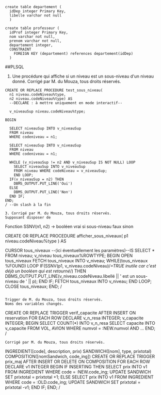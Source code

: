 ```
create table departement (
  idDep integer Primary Key,
  libelle varchar not null
  )

create table professeur (
  idProf integer Primary Key,
  nom varchar not null,
  prenom varchar not null,
  departement integer,
  CONSTRAINT
    FOREIGN KEY (departement) references departement(idDep)
  )
  ```

##PLSQL

1. Une procédure qui affiche si un niveau est un sous-niveau d'un niveau donné.
Corrigé par M. du Mouza, tous droits réservés.

```
CREATE OR REPLACE PROCEDURE test_sous_niveau(
  n1 niveau.codeNiveau%type,
  n2 niveau.codeNiveau%type) AS
  --DECLARE : à mettre uniquement en mode interactif--

  v_niveauSup niveau.codeNiveau%type;

BEGIN

  SELECT niveauSup INTO v_niveauSup
  FROM niveau
  WHERE codeniveau = n1;

  SELECT niveauSup INTO v_niveauSup
  FROM niveau
  WHERE codeniveau = n1;

  WHILE (v_niveauSup != n2 AND v_niveauSup IS NOT NULL) LOOP
    SELECT niveauSup INTO v_niveauSup
    FROM niveau WHERE codeNiveau = v_niveauSup;
    END LOOP;
  IF(v_niveauSup = n2) THEN
    DBMS_OUTPUT.PUT_LINE('Oui')
  ELSE
    DBMS_OUTPUT.PUT_LINE('Non')
  END IF;
END;
/ --Un slash à la fin

3. Corrigé par M. du Mouza, tous droits réservés.
Supposant disposer de

```
Fonction SSNV(n1, n2) → booléen
                        vrai si sous-niveau
                        faux sinon

CREATE OR REPLACE PROCEDURE afficher_sous_niveaux(
  p1 niveau.codeNiveau%type
  ) AS

  CURSOR tous_niveaux --(ici éventuellement les paramètres)--IS
   SELECT * FROM niveau;
  v_niveau tous_niveaux%ROWTYPE;
BEGIN
  OPEN tous_niveaux
  FETCH tous_niveaux INTO v_niveau;
  WHILE(tous_niveaux %FOUND) LOOP
    IF(SSNV(p1, v_niveau.codeNiveau)/*=TRUE inutile car c'est déjà un booléen qui est retourné*/) THEN
    DBMS_OUTPUT.PUT_LINE(v_niveau.codeNiveau.libellé || ' est un sous-niveau de ' || p);
    END IF;
    FETCH tous_niveaux INTO v_niveau;
  END LOOP;
  CLOSE tous_niveaux;
END;
/
```

Trigger de M. du Mouza, tous droits réservés.
Noms des variables changés.

```
CREATE OR REPLACE TRIGGER verif_capacite
AFTER INSERT ON reservation
FOR EACH ROW
DECLARE
  v_n_resa  INTEGER;
  v_capacite INTEGER;
 BEGIN
   SELECT COUNT(*) INTO v_n_resa
   SELECT capacite INTO v_capacite FROM VOL, AVION
   WHERE numvol = :NEW.numvol
   AND
   ...
END;
/
``` 
Corrigé par M. du Mouza, tous droits réservés.
```
INGREDIENT([code], description, prix)
SANDWICH([nom], type, prixtotal)
COMPOSITION([nomSandwich, code_ing])
CREATE OR REPLACE TRIGGER prix_maj
AFTER INSERT OR DELETE ON COMPOSITION
FOR EACH ROW
DECLARE
  v1 INTEGER
BEGIN
  IF INSERTING THEN
    SELECT prix INTO v1 FROM INGREDIENT
    WHERE code = :NEW.code_ing;
    UPDATE SANDWICH SET prixtotal = prixtotal +1;
  ELSE
    SELECT prix INTO v1 FROM INGREDIENT WHERE code = :OLD.code_ing;
    UPDATE SANDWICH SET prixtotal = prixtotal -v1;
  END IF;
END;
/
```
